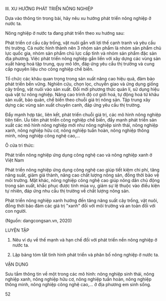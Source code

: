 III. XU HƯỚNG PHÁT TRIỂN NÔNG NGHIỆP

Dựa vào thông tin trong bài, hãy nêu xu hướng phát triển nông nghiệp ở nước ta.

Nông nghiệp ở nước ta đang phát triển theo xu hướng sau:

Phát triển cơ cấu cây trồng, vật nuôi gắn với lợi thế cạnh tranh và yêu cầu thị trường. Cả nước hình thành nên 3 nhóm sản phẩm là nhóm sản phẩm chủ lực quốc gia, nhóm sản phẩm chủ lực cấp tỉnh và nhóm sản phẩm đặc sản địa phương. Việc phát triển nông nghiệp gắn liền với xây dựng các vùng sản xuất hàng hoá tập trung, quy mô lớn, đáp ứng yêu cầu thị trường và cung cấp nguyên liệu cho công nghiệp chế biến.

Tổ chức các khâu quan trọng trong sản xuất nâng cao hiệu quả, đảm bảo phát triển bền vững. Nghiên cứu, chọn lọc, chuyển giao và ứng dụng giống cây trồng, vật nuôi vào sản xuất. Đổi mới phương thức quản lí, sử dụng hiệu quả vật tư nông nghiệp. Nâng cao trình độ cơ giới hoá, tự động hoá từ khâu sản xuất, bảo quản, chế biến theo chuỗi giá trị nông sản. Tập trung xây dựng các vùng sản xuất chuyên canh, đáp ứng yêu cầu thị trường.

Đẩy mạnh hợp tác, liên kết, phát triển chuỗi giá trị, các mô hình nông nghiệp tiên tiến. Ưu tiên phát triển công nghiệp chế biến, đẩy mạnh phát triển sản xuất các mô hình nông nghiệp mới như nông nghiệp sinh thái, nông nghiệp xanh, nông nghiệp hữu cơ, nông nghiệp tuần hoàn, nông nghiệp thông minh, nông nghiệp công nghệ cao,...

Ô cửa tri thức:

Phát triển nông nghiệp ứng dụng công nghệ cao và nông nghiệp xanh ở Việt Nam

Phát triển nông nghiệp ứng dụng công nghệ cao giúp tiết kiệm chi phí, tăng năng suất, giảm giá thành, nâng cao chất lượng nông sản, đồng thời bảo vệ môi trường. Mặt khác, nông nghiệp công nghệ cao giúp nông dân chủ động trong sản xuất, khắc phục được tính mùa vụ, giảm sự lệ thuộc vào điều kiện tự nhiên, đáp ứng nhu cầu thị trường về chất lượng nông sản.

Phát triển nông nghiệp xanh hướng đến tăng năng suất cây trồng, vật nuôi, đồng thời bảo đảm các giá trị "xanh" đối với môi trường và an toàn đối với con người.

(Nguồn: dangcongsan.vn, 2020)

LUYỆN TẬP

1. Nêu ví dụ về thế mạnh và hạn chế đối với phát triển nền nông nghiệp ở nước ta.

2. Lập bảng tóm tắt tình hình phát triển và phân bố nông nghiệp ở nước ta.

VẬN DỤNG

Sưu tầm thông tin về một trong các mô hình: nông nghiệp sinh thái, nông nghiệp xanh, nông nghiệp hữu cơ, nông nghiệp tuần hoàn, nông nghiệp thông minh, nông nghiệp công nghệ cao,... ở địa phương em sinh sống.

52